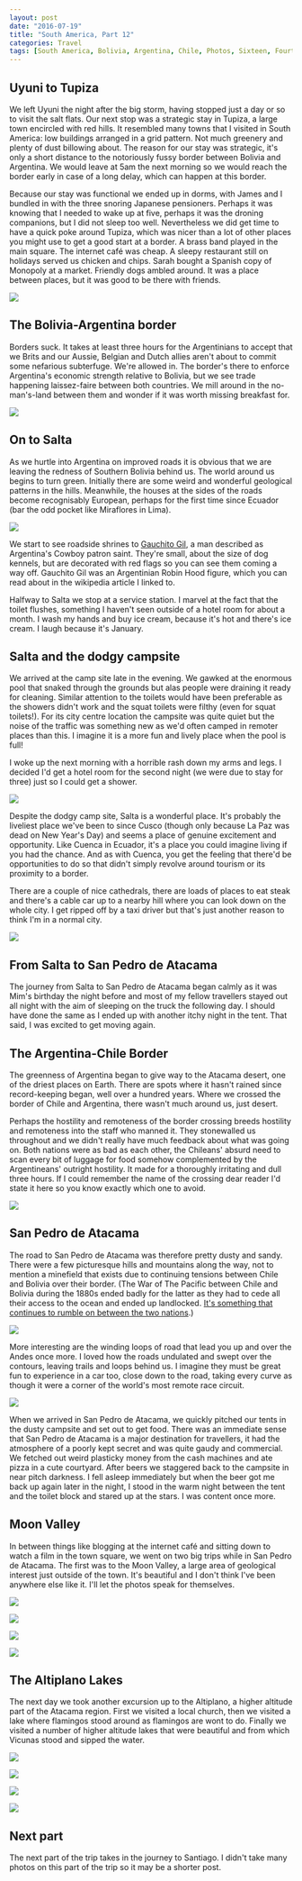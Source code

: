 ```yaml
---
layout: post
date: "2016-07-19"
title: "South America, Part 12"
categories: Travel
tags: [South America, Bolivia, Argentina, Chile, Photos, Sixteen, Fourteen]
---
```


## Uyuni to Tupiza

We left Uyuni the night after the big storm, having stopped just a day or so to visit the salt flats. Our next stop was a strategic stay in Tupiza, a large town encircled with red hills. It resembled many towns that I visited in South America: low buildings arranged in a grid pattern. Not much greenery and plenty of dust billowing about. The reason for our stay was strategic, it's only a short distance to the notoriously fussy border between Bolivia and Argentina. We would leave at 5am the next morning so we would reach the border early in case of a long delay, which can happen at this border.

Because our stay was functional we ended up in dorms, with James and I bundled in with the three snoring Japanese pensioners. Perhaps it was knowing that I needed to wake up at five, perhaps it was the droning companions, but I did not sleep too well. Nevertheless we did get time to have a quick poke around Tupiza, which was nicer than a lot of other places you might use to get a good start at a border. A brass band played in the main square. The internet café was cheap. A sleepy restaurant still on holidays served us chicken and chips. Sarah bought a Spanish copy of Monopoly at a market. Friendly dogs ambled around. It was a place between places, but it was good to be there with friends.

![](/assets/images/south_america/part_12/01-Red-hills-of-Tupiza.jpg)

## The Bolivia-Argentina border

Borders suck. It takes at least three hours for the Argentinians to accept that we Brits and our Aussie, Belgian and Dutch allies aren't about to commit some nefarious subterfuge. We're allowed in. The border's there to enforce Argentina's economic strength relative to Bolivia, but we see trade happening laissez-faire between both countries. We mill around in the no-man's-land between them and wonder if it was worth missing breakfast for.

![](/assets/images/south_america/part_12/02-Kelly-at-the-border.jpg)

## On to Salta

As we hurtle into Argentina on improved roads it is obvious that we are leaving the redness of Southern Bolivia behind us. The world around us begins to turn green. Initially there are some weird and wonderful geological patterns in the hills. Meanwhile, the houses at the sides of the roads become recognisably European, perhaps for the first time since Ecuador (bar the odd pocket like Miraflores in Lima).

![](/assets/images/south_america/part_12/03-Patterned-hills.jpg)

We start to see roadside shrines to [Gauchito Gil](https://en.wikipedia.org/wiki/Gauchito_Gil), a man described as Argentina's Cowboy patron saint. They're small, about the size of dog kennels, but are decorated with red flags so you can see them coming a way off. Gauchito Gil was an Argentinian Robin Hood figure, which you can read about in the wikipedia article I linked to.

Halfway to Salta we stop at a service station. I marvel at the fact that the toilet flushes, something I haven't seen outside of a hotel room for about a month. I wash my hands and buy ice cream, because it's hot and there's ice cream. I laugh because it's January.

## Salta and the dodgy campsite

We arrived at the camp site late in the evening. We gawked at the enormous pool that snaked through the grounds but alas people were draining it ready for cleaning. Similar attention to the toilets would have been preferable as the showers didn't work and the squat toilets were filthy (even for squat toilets!). For its city centre location the campsite was quite quiet but the noise of the traffic was something new as we'd often camped in remoter places than this. I imagine it is a more fun and lively place when the pool is full!

I woke up the next morning with a horrible rash down my arms and legs. I decided I'd get a hotel room for the second night (we were due to stay for three) just so I could get a shower.

![](/assets/images/south_america/part_12/05-Ew-look-at-my-rash.jpg)

Despite the dodgy camp site, Salta is a wonderful place. It's probably the liveliest place we've been to since Cusco (though only because La Paz was dead on New Year's Day) and seems a place of genuine excitement and opportunity. Like Cuenca in Ecuador, it's a place you could imagine living if you had the chance. And as with Cuenca, you get the feeling that there'd be opportunities to do so that didn't simply revolve around tourism or its proximity to a border.

There are a couple of nice cathedrals, there are loads of places to eat steak and there's a cable car up to a nearby hill where you can look down on the whole city. I get ripped off by a taxi driver but that's just another reason to think I'm in a normal city.

![](/assets/images/south_america/part_12/06-Campsite-seen-from-high-above-Salta.jpg)

## From Salta to San Pedro de Atacama

The journey from Salta to San Pedro de Atacama began calmly as it was Mim's birthday the night before and most of my fellow travellers stayed out all night with the aim of sleeping on the truck the following day. I should have done the same as I ended up with another itchy night in the tent. That said, I was excited to get moving again.

## The Argentina-Chile Border

The greenness of Argentina began to give way to the Atacama desert, one of the driest places on Earth. There are spots where it hasn't rained since record-keeping began, well over a hundred years. Where we crossed the border of Chile and Argentina, there wasn't much around us, just desert.

Perhaps the hostility and remoteness of the border crossing breeds hostility and remoteness into the staff who manned it. They stonewalled us throughout and we didn't really have much feedback about what was going on. Both nations were as bad as each other, the Chileans' absurd need to scan every bit of luggage for food somehow complemented by the Argentineans' outright hostility. It made for a thoroughly irritating and dull three hours. If I could remember the name of the crossing dear reader I'd state it here so you know exactly which one to avoid.

![](/assets/images/south_america/part_12/07-Selfie-of-boredom.jpg)

## San Pedro de Atacama

The road to San Pedro de Atacama was therefore pretty dusty and sandy. There were a few picturesque hills and mountains along the way, not to mention a minefield that exists due to continuing tensions between Chile and Bolivia over their border. (The War of The Pacific between Chile and Bolivia during the 1880s ended badly for the latter as they had to cede all their access to the ocean and ended up landlocked. [It's something that continues to rumble on between the two nations](http://www.economist.com/blogs/economist-explains/2014/01/economist-explains-21).)

![](/assets/images/south_america/part_12/08-On-the-way-to-San-Pedro-de-Atacama.jpg)

More interesting are the winding loops of road that lead you up and over the Andes once more. I loved how the roads undulated and swept over the contours, leaving trails and loops behind us. I imagine they must be great fun to experience in a car too, close down to the road, taking every curve as though it were a corner of the world's most remote race circuit.

![](/assets/images/south_america/part_12/09-Undulating-road.jpg)

When we arrived in San Pedro de Atacama, we quickly pitched our tents in the dusty campsite and set out to get food. There was an immediate sense that San Pedro de Atacama is a major destination for travellers, it had the atmosphere of a poorly kept secret and was quite gaudy and commercial. We fetched out weird plasticky money from the cash machines and ate pizza in a cute courtyard. After beers we staggered back to the campsite in near pitch darkness. I fell asleep immediately but when the beer got me back up again later in the night, I stood in the warm night between the tent and the toilet block and stared up at the stars. I was content once more.

## Moon Valley

In between things like blogging at the internet café and sitting down to watch a film in the town square, we went on two big trips while in San Pedro de Atacama. The first was to the Moon Valley, a large area of geological interest just outside of the town. It's beautiful and I don't think I've been anywhere else like it. I'll let the photos speak for themselves.

![](/assets/images/south_america/part_12/moon-valley-1.jpg)

![](/assets/images/south_america/part_12/moon-valley-2.jpg)

![](/assets/images/south_america/part_12/moon-valley-3.jpg)

![](/assets/images/south_america/part_12/moon-valley-4.jpg)

## The Altiplano Lakes

The next day we took another excursion up to the Altiplano, a higher altitude part of the Atacama region. First we visited a local church, then we visited a lake where flamingos stood around as flamingos are wont to do. Finally we visited a number of higher altitude lakes that were beautiful and from which Vicunas stood and sipped the water.

![](/assets/images/south_america/part_12/altiplano-1.jpg)

![](/assets/images/south_america/part_12/altiplano-2.jpg)

![](/assets/images/south_america/part_12/altiplano-3.jpg)

![](/assets/images/south_america/part_12/altiplano-4.jpg)

## Next part

The next part of the trip takes in the journey to Santiago. I didn't take many photos on this part of the trip so it may be a shorter post.

